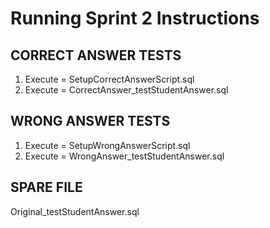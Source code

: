 # Running Sprint 2 Instructions

## CORRECT ANSWER TESTS
1. Execute = SetupCorrectAnswerScript.sql
2. Execute = CorrectAnswer_testStudentAnswer.sql

## WRONG ANSWER TESTS
1. Execute = SetupWrongAnswerScript.sql
2. Execute = WrongAnswer_testStudentAnswer.sql

## SPARE FILE
Original_testStudentAnswer.sql
